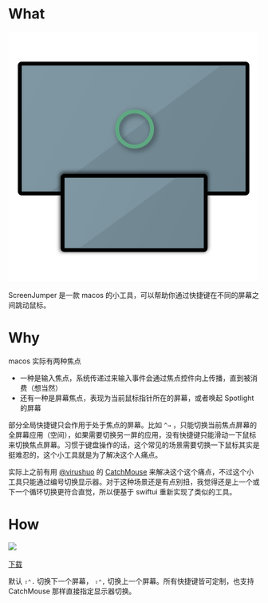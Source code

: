 # What

![](doc/screen_jumper_logo.png)

ScreenJumper 是一款 macos 的小工具，可以帮助你通过快捷键在不同的屏幕之间跳动鼠标。

# Why

macos 实际有两种焦点

- 一种是输入焦点，系统传递过来输入事件会通过焦点控件向上传播，直到被消费（想当然）
- 还有一种是屏幕焦点，表现为当前鼠标指针所在的屏幕，或者唤起 Spotlight 的屏幕

部分全局快捷键只会作用于处于焦点的屏幕。比如 `^→` ，只能切换当前焦点屏幕的全屏幕应用（空间），如果需要切换另一屏的应用，没有快捷键只能滑动一下鼠标来切换焦点屏幕。习惯于键盘操作的话，这个常见的场景需要切换一下鼠标其实是挺难忍的，这个小工具就是为了解决这个人痛点。

实际上之前有用 [@virushuo](https://twitter.com/virushuo) 的 [CatchMouse](http://blog.xiqiao.info/2011/06/12/catchmouse-icon%E5%8F%8Aweb-%E8%AE%BE%E8%AE%A1/) 来解决这个这个痛点，不过这个小工具只能通过编号切换显示器。对于这种场景还是有点别扭，我觉得还是上一个或下一个循环切换更符合直觉，所以便基于 swiftui 重新实现了类似的工具。

# How

![](doc/screen_jumper_intro.gif)

[下载](https://github.com/douo/screen-jumper/releases/)

默认 `⇧⌃.` 切换下一个屏幕， `⇧⌃,` 切换上一个屏幕。所有快捷键皆可定制，也支持 CatchMouse 那样直接指定显示器切换。
